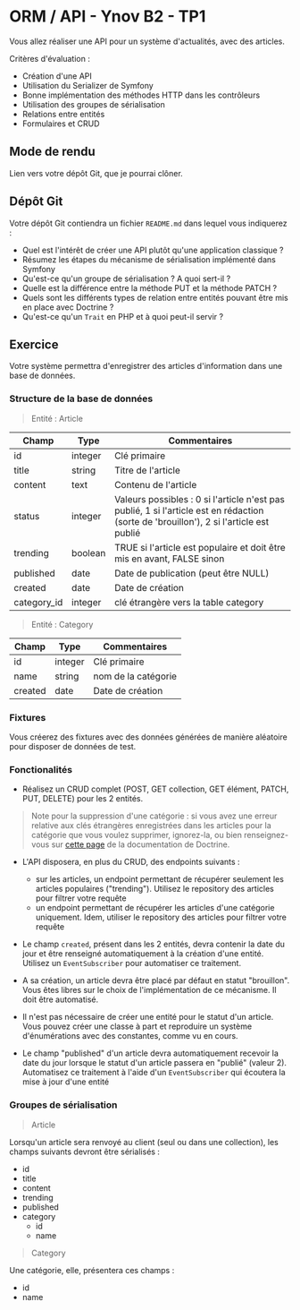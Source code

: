 # ORM / API - Ynov B2 - TP1

Vous allez réaliser une API pour un système d'actualités, avec des articles.

Critères d'évaluation :

- Création d'une API
- Utilisation du Serializer de Symfony
- Bonne implémentation des méthodes HTTP dans les contrôleurs
- Utilisation des groupes de sérialisation
- Relations entre entités
- Formulaires et CRUD

## Mode de rendu

Lien vers votre dépôt Git, que je pourrai clôner.

## Dépôt Git

Votre dépôt Git contiendra un fichier `README.md` dans lequel vous indiquerez :

- Quel est l'intérêt de créer une API plutôt qu'une application classique ?
- Résumez les étapes du mécanisme de sérialisation implémenté dans Symfony
- Qu'est-ce qu'un groupe de sérialisation ? A quoi sert-il ?
- Quelle est la différence entre la méthode PUT et la méthode PATCH ?
- Quels sont les différents types de relation entre entités pouvant être mis en place avec Doctrine ?
- Qu'est-ce qu'un `Trait` en PHP et à quoi peut-il servir ?

## Exercice

Votre système permettra d'enregistrer des articles d'information dans une base de données.

### Structure de la base de données

> Entité : Article

| Champ | Type | Commentaires |
|---|---|---|
| id | integer | Clé primaire |
| title | string | Titre de l'article |
| content | text | Contenu de l'article |
| status | integer | Valeurs possibles : 0 si l'article n'est pas publié, 1 si l'article est en rédaction (sorte de 'brouillon'), 2 si l'article est publié |
| trending | boolean | TRUE si l'article est populaire et doit être mis en avant, FALSE sinon |
| published | date | Date de publication (peut être NULL) |
| created | date | Date de création |
| category_id | integer | clé étrangère vers la table category |

> Entité : Category

| Champ | Type | Commentaires |
|---|---|---|
| id | integer | Clé primaire |
| name | string | nom de la catégorie |
| created | date | Date de création |

### Fixtures

Vous créerez des fixtures avec des données générées de manière aléatoire pour disposer de données de test.

### Fonctionalités

- Réalisez un CRUD complet (POST, GET collection, GET élément, PATCH, PUT, DELETE) pour les 2 entités.

> Note pour la suppression d'une catégorie : si vous avez une erreur relative aux clés étrangères enregistrées dans les articles pour la catégorie que vous voulez supprimer, ignorez-la, ou bien renseignez-vous sur [cette page](https://www.doctrine-project.org/projects/doctrine-orm/en/2.7/reference/working-with-associations.html) de la documentation de Doctrine.

- L'API disposera, en plus du CRUD, des endpoints suivants :
  - sur les articles, un endpoint permettant de récupérer seulement les articles populaires ("trending"). Utilisez le repository des articles pour filtrer votre requête
  - un endpoint permettant de récupérer les articles d'une catégorie uniquement. Idem, utiliser le repository des articles pour filtrer votre requête

- Le champ `created`, présent dans les 2 entités, devra contenir la date du jour et être renseigné automatiquement à la création d'une entité. Utilisez un `EventSubscriber` pour automatiser ce traitement.

- A sa création, un article devra être placé par défaut en statut "brouillon". Vous êtes libres sur le choix de l'implémentation de ce mécanisme. Il doit être automatisé.

- Il n'est pas nécessaire de créer une entité pour le statut d'un article. Vous pouvez créer une classe à part et reproduire un système d'énumérations avec des constantes, comme vu en cours.

- Le champ "published" d'un article devra automatiquement recevoir la date du jour lorsque le statut d'un article passera en "publié" (valeur 2). Automatisez ce traitement à l'aide d'un `EventSubscriber` qui écoutera la mise à jour d'une entité

### Groupes de sérialisation

> Article

Lorsqu'un article sera renvoyé au client (seul ou dans une collection), les champs suivants devront être sérialisés :

- id
- title
- content
- trending
- published
- category
  - id
  - name

> Category

Une catégorie, elle, présentera ces champs :

- id
- name
